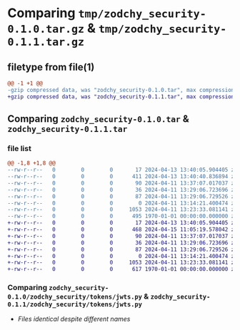 # Comparing `tmp/zodchy_security-0.1.0.tar.gz` & `tmp/zodchy_security-0.1.1.tar.gz`

## filetype from file(1)

```diff
@@ -1 +1 @@
-gzip compressed data, was "zodchy_security-0.1.0.tar", max compression
+gzip compressed data, was "zodchy_security-0.1.1.tar", max compression
```

## Comparing `zodchy_security-0.1.0.tar` & `zodchy_security-0.1.1.tar`

### file list

```diff
@@ -1,8 +1,8 @@
--rw-r--r--   0        0        0       17 2024-04-13 13:40:05.904405 zodchy_security-0.1.0/README.md
--rw-r--r--   0        0        0      411 2024-04-13 13:40:40.836894 zodchy_security-0.1.0/pyproject.toml
--rw-r--r--   0        0        0       90 2024-04-11 13:37:07.017037 zodchy_security-0.1.0/zodchy_security/__init__.py
--rw-r--r--   0        0        0       36 2024-04-11 13:29:06.723696 zodchy_security-0.1.0/zodchy_security/credentials/__init__.py
--rw-r--r--   0        0        0       87 2024-04-11 13:29:06.729526 zodchy_security-0.1.0/zodchy_security/credentials/otp.py
--rw-r--r--   0        0        0        0 2024-04-11 13:14:21.400474 zodchy_security-0.1.0/zodchy_security/tokens/__init__.py
--rw-r--r--   0        0        0     1053 2024-04-11 13:23:33.081141 zodchy_security-0.1.0/zodchy_security/tokens/jwts.py
--rw-r--r--   0        0        0      495 1970-01-01 00:00:00.000000 zodchy_security-0.1.0/PKG-INFO
+-rw-r--r--   0        0        0       17 2024-04-13 13:40:05.904405 zodchy_security-0.1.1/README.md
+-rw-r--r--   0        0        0      468 2024-04-15 11:05:19.578042 zodchy_security-0.1.1/pyproject.toml
+-rw-r--r--   0        0        0       90 2024-04-11 13:37:07.017037 zodchy_security-0.1.1/zodchy_security/__init__.py
+-rw-r--r--   0        0        0       36 2024-04-11 13:29:06.723696 zodchy_security-0.1.1/zodchy_security/credentials/__init__.py
+-rw-r--r--   0        0        0       87 2024-04-11 13:29:06.729526 zodchy_security-0.1.1/zodchy_security/credentials/otp.py
+-rw-r--r--   0        0        0        0 2024-04-11 13:14:21.400474 zodchy_security-0.1.1/zodchy_security/tokens/__init__.py
+-rw-r--r--   0        0        0     1053 2024-04-11 13:23:33.081141 zodchy_security-0.1.1/zodchy_security/tokens/jwts.py
+-rw-r--r--   0        0        0      617 1970-01-01 00:00:00.000000 zodchy_security-0.1.1/PKG-INFO
```

### Comparing `zodchy_security-0.1.0/zodchy_security/tokens/jwts.py` & `zodchy_security-0.1.1/zodchy_security/tokens/jwts.py`

 * *Files identical despite different names*

